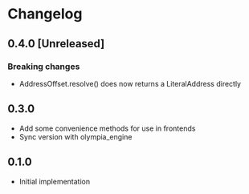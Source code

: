 # Changelog

## 0.4.0 [Unreleased]

### Breaking changes

* AddressOffset.resolve() does now returns a LiteralAddress directly

## 0.3.0

* Add some convenience methods for use in frontends
* Sync version with olympia_engine

## 0.1.0

* Initial implementation